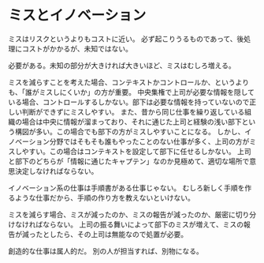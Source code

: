 # ミスとイノベーション

ミスはリスクというよりもコストに近い。
必ず起こりうるものであって、後処理にコストがかかるが、未知ではない。

必要がある。未知の部分が大きければ大きいほど、ミスはむしろ増える。

ミスを減らすことを考えた場合、コンテキストかコントロールか、というよりも、「誰がミスしにくいか」の方が重要。
中央集権で上司が必要な情報を隠している場合、コントロールするしかない。部下は必要な情報を持っていないので正しい判断ができずにミスしやすい。
また、昔から同じ仕事を繰り返している組織の場合は中央に情報が溜まっており、それに通じた上司と経験の浅い部下という構図が多い。この場合でも部下の方がミスしやすいことになる。
しかし、イノベーション分野ではそもそも誰もやったことのない仕事が多く、上司の方がミスしやすい。この場合はコンテキストを設定して部下に任せるしかない。
上司と部下のどちらが「情報に通じたキャプテン」なのか見極めて、適切な場所で意思決定しなければならない。

イノベーション系の仕事は手順書がある仕事じゃない。
むしろ新しく手順を作るような仕事だから、手順の作り方を教えないといけない。

ミスを減らす場合、ミスが減ったのか、ミスの報告が減ったのか、厳密に切り分けなければならない。
上司の振る舞いによって部下のミスが増えて、ミスの報告が減ったとしたら、その上司は無能なので処置が必要。

創造的な仕事は属人的だ。
別の人が担当すれば、別物になる。
